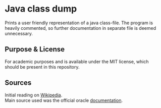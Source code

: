 # Java class dump
Prints a user friendly representation of a java class-file.
The program is heavily commented, so further documentation in separate file is
deemed unnecessary.

## Purpose & License
For academic purposes and is available under the MIT license, which should be
present in this repository.

## Sources
Initial reading on [Wikipedia](https://en.wikipedia.org/wiki/Java_class_file).  
Main source used was the official oracle [documentation](https://docs.oracle.com/javase/specs/jvms/se7/html/jvms-4.html).
